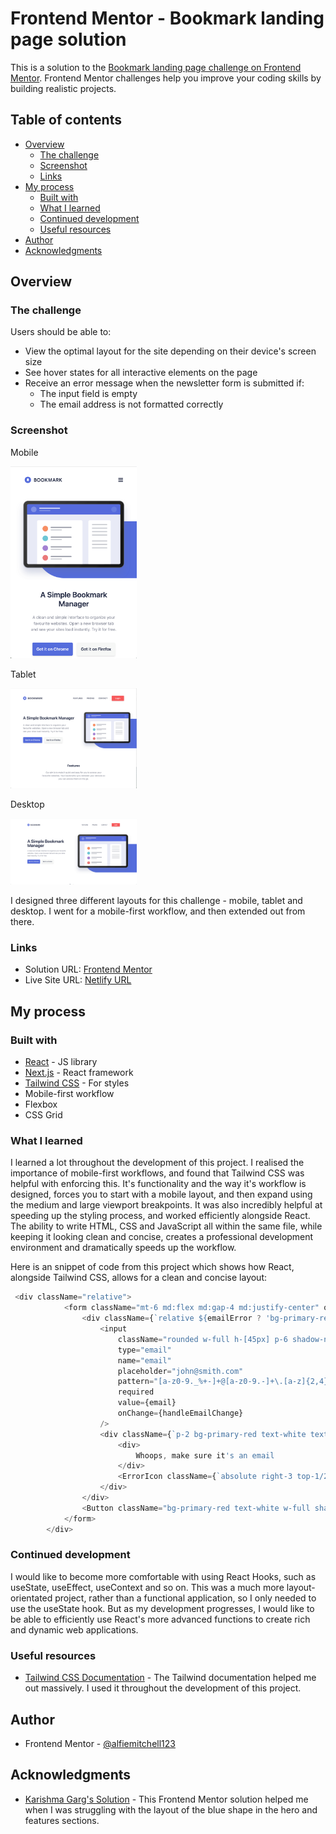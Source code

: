 # Frontend Mentor - Bookmark landing page solution

This is a solution to the [Bookmark landing page challenge on Frontend Mentor](https://www.frontendmentor.io/challenges/bookmark-landing-page-5d0b588a9edda32581d29158). Frontend Mentor challenges help you improve your coding skills by building realistic projects. 

## Table of contents

- [Overview](#overview)
  - [The challenge](#the-challenge)
  - [Screenshot](#screenshot)
  - [Links](#links)
- [My process](#my-process)
  - [Built with](#built-with)
  - [What I learned](#what-i-learned)
  - [Continued development](#continued-development)
  - [Useful resources](#useful-resources)
- [Author](#author)
- [Acknowledgments](#acknowledgments)

## Overview

### The challenge

Users should be able to:

- View the optimal layout for the site depending on their device's screen size
- See hover states for all interactive elements on the page
- Receive an error message when the newsletter form is submitted if:
  - The input field is empty
  - The email address is not formatted correctly

### Screenshot

<p>Mobile</p>
<img src="design/Bookmark-Manager-Mobile.jpg" width="40%" height="40%">

<p>Tablet</p>
<img src="design/Bookmark-Manager-Tablet.jpg" width="40%" height="40%">

<p>Desktop</p>
<img src="design/Bookmark-Manager-Desktop.jpg" width="40%" height="40%">

<p>I designed three different layouts for this challenge - mobile, tablet and desktop. I went for a mobile-first workflow, and then extended out from there.<p>

### Links

- Solution URL: [Frontend Mentor](https://www.frontendmentor.io/solutions/responsive-bookmark-manager-page-using-react-and-tailwind-css-_n6irSXQ9d)
- Live Site URL: [Netlify URL](https://frontend-mentor-bookmark-manager.netlify.app/)

## My process

### Built with

- [React](https://reactjs.org/) - JS library
- [Next.js](https://nextjs.org/) - React framework
- [Tailwind CSS](https://tailwindcss.com/) - For styles
- Mobile-first workflow
- Flexbox
- CSS Grid

### What I learned

I learned a lot throughout the development of this project. I realised the importance of mobile-first workflows, and found that Tailwind CSS was helpful with enforcing this. It's functionality and the way it's workflow is designed, forces you to start with a mobile layout, and then expand using the medium and large viewport breakpoints. It was also incredibly helpful at speeding up the styling process, and worked efficiently alongside React. The ability to write HTML, CSS and JavaScript all within the same file, while keeping it looking clean and concise, creates a professional development environment and dramatically speeds up the workflow.

Here is an snippet of code from this project which shows how React, alongside Tailwind CSS, allows for a clean and concise layout:

```js
 <div className="relative">
            <form className="mt-6 md:flex md:gap-4 md:justify-center" onSubmit={handleSubmit} noValidate>
                <div className={`relative ${emailError ? 'bg-primary-red border-primary-red border-t-4 border-x-4 mb-4' : 'mb-5'} rounded`}>
                    <input
                        className="rounded w-full h-[45px] p-6 shadow-none outline-none md:w-[300px] md:py-4 md:px-12 md:placeholder:-p-1"
                        type="email"
                        name="email"
                        placeholder="john@smith.com"
                        pattern="[a-z0-9._%+-]+@[a-z0-9.-]+\.[a-z]{2,4}$"
                        required
                        value={email}
                        onChange={handleEmailChange}
                    />
                    <div className={`p-2 bg-primary-red text-white text-xs italic font-semibold transition-all duration-500 ${emailError ? '' : 'hidden'}`}>
                        <div>
                            Whoops, make sure it's an email
                        </div>
                        <ErrorIcon className={`absolute right-3 top-1/2 transform -translate-y-[1.6rem]`} />
                    </div>
                </div>
                <Button className="bg-primary-red text-white w-full shadow-none md:py-3 md:text-sm active:ring-primary-red active:ring-2 active:text-primary-red" label={'Contact Us'} />
            </form>
        </div>
```

### Continued development

I would like to become more comfortable with using React Hooks, such as useState, useEffect, useContext and so on. This was a much more layout-orientated project, rather than a functional application, so I only needed to use the useState hook. But as my development progresses, I would like to be able to efficiently use React's more advanced functions to create rich and dynamic web applications.

### Useful resources

- [Tailwind CSS Documentation](https://tailwindcss.com/docs/installation) - The Tailwind documentation helped me out massively. I used it throughout the development of this project.

## Author

- Frontend Mentor - [@alfiemitchell123](https://www.frontendmentor.io/profile/alfiemitchell123)

## Acknowledgments

- [Karishma Garg's Solution](https://www.frontendmentor.io/solutions/bookmark-landing-page-lpjJDXaPf) - This Frontend Mentor solution helped me when I was struggling with the layout of the blue shape in the hero and features sections.
